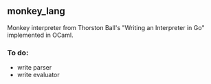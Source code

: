 ## monkey_lang
Monkey interpreter from Thorston Ball's "Writing an Interpreter in Go" implemented in OCaml.

### To do:
- write parser
- write evaluator
